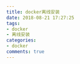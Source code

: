 ```yaml
---
title: docker离线安装
date: 2018-08-21 17:27:25
tags:
- docker
- 离线安装
categories:
- docker
comments: true
---
```

